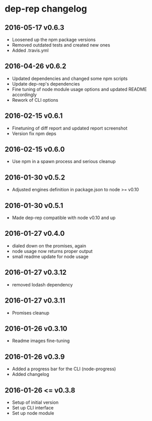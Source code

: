 # dep-rep changelog

## 2016-05-17 v0.6.3

- Loosened up the npm package versions
- Removed outdated tests and created new ones
- Added .travis.yml

## 2016-04-26 v0.6.2

- Updated dependencies and changed some npm scripts
- Update dep-rep's dependencies
- Fine tuning of node module usage options and updated README accordingly
- Rework of CLI options

## 2016-02-15 v0.6.1

- Finetuning of diff report and updated report screenshot
- Version fix npm deps

## 2016-02-15 v0.6.0

- Use npm in a spawn process and serious cleanup

## 2016-01-30 v0.5.2

- Adjusted engines definition in package.json to node >= v0.10

## 2016-01-30 v0.5.1

- Made dep-rep compatible with node v0.10 and up

## 2016-01-27 v0.4.0

- dialed down on the promises, again
- node usage now returns proper output
- small readme update for node usage

## 2016-01-27 v0.3.12

- removed lodash dependency

## 2016-01-27 v0.3.11

- Promises cleanup

## 2016-01-26 v0.3.10

- Readme images fine-tuning

## 2016-01-26 v0.3.9

- Added a progress bar for the CLI (node-progress)
- Added changelog

## 2016-01-26 <= v0.3.8

- Setup of initial version
- Set up CLI interface
- Set up node module